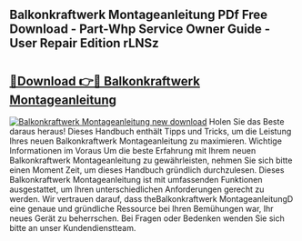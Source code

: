 ## Balkonkraftwerk Montageanleitung PDf Free Download - Part-Whp Service Owner Guide - User Repair Edition rLNSz

# <h2><a href="http://df6cyhm.blite.top/?on=Balkonkraftwerk+Montageanleitung">🔗Download 👉🔴 Balkonkraftwerk Montageanleitung</a></h2>

[![Balkonkraftwerk Montageanleitung new download](https://i.imgur.com/lujVjoI.png)](http://df6cyhm.blite.top/?on=Balkonkraftwerk+Montageanleitung)
Holen Sie das Beste daraus heraus! Dieses Handbuch enthält Tipps und Tricks, um die Leistung Ihres neuen Balkonkraftwerk Montageanleitung zu maximieren. Wichtige Informationen im Voraus Um die beste Erfahrung mit Ihrem neuen Balkonkraftwerk Montageanleitung zu gewährleisten, nehmen Sie sich bitte einen Moment Zeit, um dieses Handbuch gründlich durchzulesen. Dieses Balkonkraftwerk Montageanleitung ist mit umfassenden Funktionen ausgestattet, um Ihren unterschiedlichen Anforderungen gerecht zu werden. Wir vertrauen darauf, dass theBalkonkraftwerk MontageanleitungD eine genaue und gründliche Ressource bei Ihren Bemühungen war, Ihr neues Gerät zu beherrschen. Bei Fragen oder Bedenken wenden Sie sich bitte an unser Kundendienstteam.
